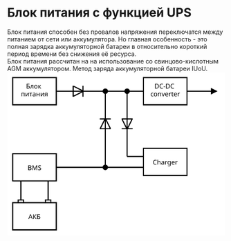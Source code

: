 # Блок питания с функцией UPS
Блок питания способен без провалов напряжения переключатся между питанием от сети или аккумулятора. Но главная особенность - это полная зарядка аккумуляторной батареи в относительно короткий период времени без снижения её ресурса.  
Блок питания рассчитан на на использование со свинцово-кислотным AGM аккумулятором. Метод заряда аккумуляторной батареи IUoU.
![](circuit_diagram.svg "")  
